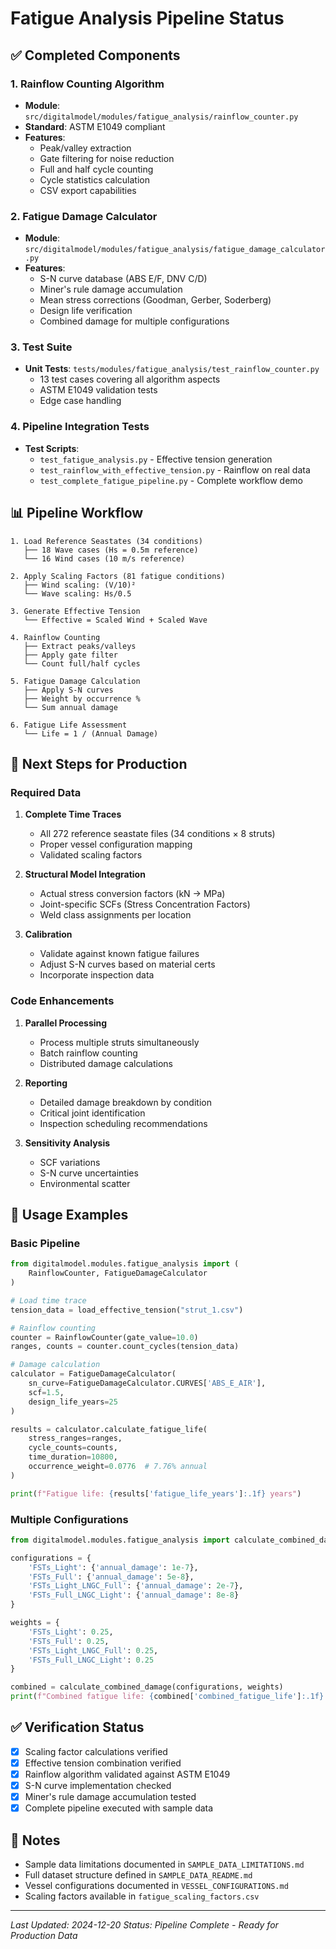 # Fatigue Analysis Pipeline Status

## ✅ Completed Components

### 1. Rainflow Counting Algorithm
- **Module**: `src/digitalmodel/modules/fatigue_analysis/rainflow_counter.py`
- **Standard**: ASTM E1049 compliant
- **Features**:
  - Peak/valley extraction
  - Gate filtering for noise reduction
  - Full and half cycle counting
  - Cycle statistics calculation
  - CSV export capabilities

### 2. Fatigue Damage Calculator
- **Module**: `src/digitalmodel/modules/fatigue_analysis/fatigue_damage_calculator.py`
- **Features**:
  - S-N curve database (ABS E/F, DNV C/D)
  - Miner's rule damage accumulation
  - Mean stress corrections (Goodman, Gerber, Soderberg)
  - Design life verification
  - Combined damage for multiple configurations

### 3. Test Suite
- **Unit Tests**: `tests/modules/fatigue_analysis/test_rainflow_counter.py`
  - 13 test cases covering all algorithm aspects
  - ASTM E1049 validation tests
  - Edge case handling

### 4. Pipeline Integration Tests
- **Test Scripts**:
  - `test_fatigue_analysis.py` - Effective tension generation
  - `test_rainflow_with_effective_tension.py` - Rainflow on real data
  - `test_complete_fatigue_pipeline.py` - Complete workflow demo

## 📊 Pipeline Workflow

```
1. Load Reference Seastates (34 conditions)
   ├── 18 Wave cases (Hs = 0.5m reference)
   └── 16 Wind cases (10 m/s reference)
   
2. Apply Scaling Factors (81 fatigue conditions)
   ├── Wind scaling: (V/10)²
   └── Wave scaling: Hs/0.5
   
3. Generate Effective Tension
   └── Effective = Scaled Wind + Scaled Wave
   
4. Rainflow Counting
   ├── Extract peaks/valleys
   ├── Apply gate filter
   └── Count full/half cycles
   
5. Fatigue Damage Calculation
   ├── Apply S-N curves
   ├── Weight by occurrence %
   └── Sum annual damage
   
6. Fatigue Life Assessment
   └── Life = 1 / (Annual Damage)
```

## 🚀 Next Steps for Production

### Required Data
1. **Complete Time Traces**
   - All 272 reference seastate files (34 conditions × 8 struts)
   - Proper vessel configuration mapping
   - Validated scaling factors

2. **Structural Model Integration**
   - Actual stress conversion factors (kN → MPa)
   - Joint-specific SCFs (Stress Concentration Factors)
   - Weld class assignments per location

3. **Calibration**
   - Validate against known fatigue failures
   - Adjust S-N curves based on material certs
   - Incorporate inspection data

### Code Enhancements
1. **Parallel Processing**
   - Process multiple struts simultaneously
   - Batch rainflow counting
   - Distributed damage calculations

2. **Reporting**
   - Detailed damage breakdown by condition
   - Critical joint identification
   - Inspection scheduling recommendations

3. **Sensitivity Analysis**
   - SCF variations
   - S-N curve uncertainties
   - Environmental scatter

## 🔧 Usage Examples

### Basic Pipeline
```python
from digitalmodel.modules.fatigue_analysis import (
    RainflowCounter, FatigueDamageCalculator
)

# Load time trace
tension_data = load_effective_tension("strut_1.csv")

# Rainflow counting
counter = RainflowCounter(gate_value=10.0)
ranges, counts = counter.count_cycles(tension_data)

# Damage calculation
calculator = FatigueDamageCalculator(
    sn_curve=FatigueDamageCalculator.CURVES['ABS_E_AIR'],
    scf=1.5,
    design_life_years=25
)

results = calculator.calculate_fatigue_life(
    stress_ranges=ranges,
    cycle_counts=counts,
    time_duration=10800,
    occurrence_weight=0.0776  # 7.76% annual
)

print(f"Fatigue life: {results['fatigue_life_years']:.1f} years")
```

### Multiple Configurations
```python
from digitalmodel.modules.fatigue_analysis import calculate_combined_damage

configurations = {
    'FSTs_Light': {'annual_damage': 1e-7},
    'FSTs_Full': {'annual_damage': 5e-8},
    'FSTs_Light_LNGC_Full': {'annual_damage': 2e-7},
    'FSTs_Full_LNGC_Light': {'annual_damage': 8e-8}
}

weights = {
    'FSTs_Light': 0.25,
    'FSTs_Full': 0.25,
    'FSTs_Light_LNGC_Full': 0.25,
    'FSTs_Full_LNGC_Light': 0.25
}

combined = calculate_combined_damage(configurations, weights)
print(f"Combined fatigue life: {combined['combined_fatigue_life']:.1f} years")
```

## ✅ Verification Status

- [x] Scaling factor calculations verified
- [x] Effective tension combination verified
- [x] Rainflow algorithm validated against ASTM E1049
- [x] S-N curve implementation checked
- [x] Miner's rule damage accumulation tested
- [x] Complete pipeline executed with sample data

## 📝 Notes

- Sample data limitations documented in `SAMPLE_DATA_LIMITATIONS.md`
- Full dataset structure defined in `SAMPLE_DATA_README.md`
- Vessel configurations documented in `VESSEL_CONFIGURATIONS.md`
- Scaling factors available in `fatigue_scaling_factors.csv`

---
*Last Updated: 2024-12-20*
*Status: Pipeline Complete - Ready for Production Data*